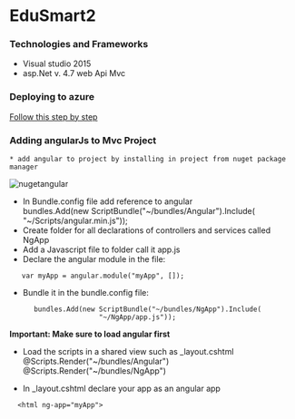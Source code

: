 # EduSmart2



### Technologies and Frameworks

* Visual studio 2015
* asp.Net v. 4.7 web Api Mvc

### Deploying to azure
[Follow this step by step](https://docs.microsoft.com/en-us/azure/app-service/app-service-deploy-local-git)


### Adding angularJs to Mvc Project
```
* add angular to project by installing in project from nuget package manager

```

![nugetangular](https://user-images.githubusercontent.com/29547972/36638073-549ca95e-19b8-11e8-86f5-abc246227df6.png)
 
* In Bundle.config file add reference to angular                      
        bundles.Add(new ScriptBundle("~/bundles/Angular").Include(
                        "~/Scripts/angular.min.js"));
* Create folder for all declarations of controllers and services called NgApp
* Add a Javascript file to folder call it app.js
* Declare the angular module in the file:
 ```
    var myApp = angular.module("myApp", []);
 ``` 
 * Bundle it in the bundle.config file:
```
      bundles.Add(new ScriptBundle("~/bundles/NgApp").Include(
                      "~/NgApp/app.js"));
  ```            
  **Important: Make sure to load angular first**
  * Load the scripts in a shared view such as _layout.cshtml
       @Scripts.Render("~/bundles/Angular")
       @Scripts.Render("~/bundles/NgApp")

* In _layout.cshtml declare your app as an angular app 
```
  <html ng-app="myApp">

```

